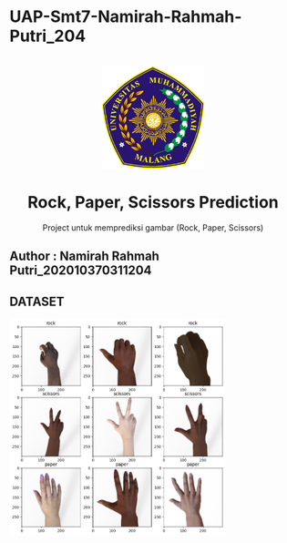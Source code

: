 # UAP-Smt7-Namirah-Rahmah-Putri_204

<!-- PROJECT LOGO -->
<br />
<div align="center">
    <img src="picture/logo umm.png" alt="Logo" width="180" height="180">

<h1 align="center">Rock, Paper, Scissors Prediction</h1>
  <p align="center">
    Project untuk memprediksi gambar (Rock, Paper, Scissors)
  </p>
</div>

## Author : Namirah Rahmah Putri_202010370311204 

## DATASET 
<div>
    <img src="picture/dataset.jpeg" alt="dataset" width="75%">
</div>


